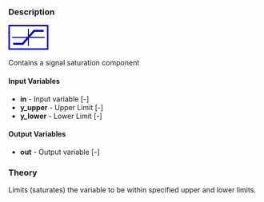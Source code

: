 ### Description
![SignalSaturation picture](SignalSaturation.svg)

Contains a signal saturation component

#### Input Variables
* **in** - Input variable [-]
* **y_upper** - Upper Limit [-]
* **y_lower** - Lower Limit [-]

#### Output Variables
* **out** - Output variable [-]

### Theory
Limits (saturates) the variable to be within specified upper and lower limits.

<!---EQUATION out = \begin{cases}y_{upper}, & in > y_{upper}\\in, & y_{lower} \le in \le y_{upper}\\y_{lower}, & y < y_{lower}\end{cases}--->

